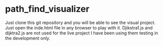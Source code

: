 # path_find_visualizer

Just clone this git repository and you will be able to
see the visual project.
Just open the inde.html file in any browser to play with it.
Djikstra1.js and dijktra2.js are not used for the live project I have been using them testing in the development only.
